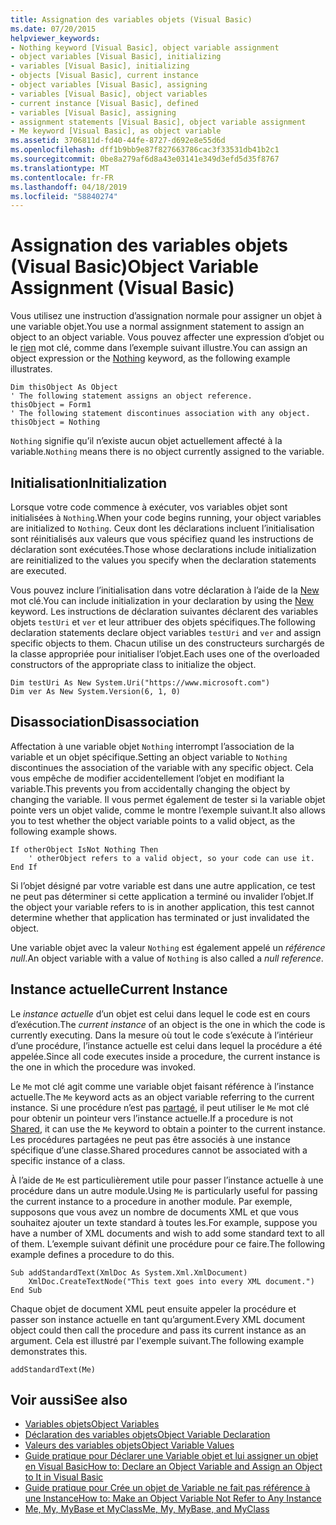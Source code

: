 ```yaml
---
title: Assignation des variables objets (Visual Basic)
ms.date: 07/20/2015
helpviewer_keywords:
- Nothing keyword [Visual Basic], object variable assignment
- object variables [Visual Basic], initializing
- variables [Visual Basic], initializing
- objects [Visual Basic], current instance
- object variables [Visual Basic], assigning
- variables [Visual Basic], object variables
- current instance [Visual Basic], defined
- variables [Visual Basic], assigning
- assignment statements [Visual Basic], object variable assignment
- Me keyword [Visual Basic], as object variable
ms.assetid: 3706811d-fd40-44fe-8727-d692e8e55d6d
ms.openlocfilehash: dff1b9bb9e87f827663786cac3f33531db41b2c1
ms.sourcegitcommit: 0be8a279af6d8a43e03141e349d3efd5d35f8767
ms.translationtype: MT
ms.contentlocale: fr-FR
ms.lasthandoff: 04/18/2019
ms.locfileid: "58840274"
---
```

# <a name="object-variable-assignment-visual-basic"></a><span data-ttu-id="5c791-102">Assignation des variables objets (Visual Basic)</span><span class="sxs-lookup"><span data-stu-id="5c791-102">Object Variable Assignment (Visual Basic)</span></span>
<span data-ttu-id="5c791-103">Vous utilisez une instruction d’assignation normale pour assigner un objet à une variable objet.</span><span class="sxs-lookup"><span data-stu-id="5c791-103">You use a normal assignment statement to assign an object to an object variable.</span></span> <span data-ttu-id="5c791-104">Vous pouvez affecter une expression d’objet ou le [rien](../../../../visual-basic/language-reference/nothing.md) mot clé, comme dans l’exemple suivant illustre.</span><span class="sxs-lookup"><span data-stu-id="5c791-104">You can assign an object expression or the [Nothing](../../../../visual-basic/language-reference/nothing.md) keyword, as the following example illustrates.</span></span>  
  
```  
Dim thisObject As Object  
' The following statement assigns an object reference.  
thisObject = Form1  
' The following statement discontinues association with any object.  
thisObject = Nothing  
```  
  
 <span data-ttu-id="5c791-105">`Nothing` signifie qu’il n’existe aucun objet actuellement affecté à la variable.</span><span class="sxs-lookup"><span data-stu-id="5c791-105">`Nothing` means there is no object currently assigned to the variable.</span></span>  
  
## <a name="initialization"></a><span data-ttu-id="5c791-106">Initialisation</span><span class="sxs-lookup"><span data-stu-id="5c791-106">Initialization</span></span>  
 <span data-ttu-id="5c791-107">Lorsque votre code commence à exécuter, vos variables objet sont initialisées à `Nothing`.</span><span class="sxs-lookup"><span data-stu-id="5c791-107">When your code begins running, your object variables are initialized to `Nothing`.</span></span> <span data-ttu-id="5c791-108">Ceux dont les déclarations incluent l’initialisation sont réinitialisés aux valeurs que vous spécifiez quand les instructions de déclaration sont exécutées.</span><span class="sxs-lookup"><span data-stu-id="5c791-108">Those whose declarations include initialization are reinitialized to the values you specify when the declaration statements are executed.</span></span>  
  
 <span data-ttu-id="5c791-109">Vous pouvez inclure l’initialisation dans votre déclaration à l’aide de la [New](../../../../visual-basic/language-reference/operators/new-operator.md) mot clé.</span><span class="sxs-lookup"><span data-stu-id="5c791-109">You can include initialization in your declaration by using the [New](../../../../visual-basic/language-reference/operators/new-operator.md) keyword.</span></span> <span data-ttu-id="5c791-110">Les instructions de déclaration suivantes déclarent des variables objets `testUri` et `ver` et leur attribuer des objets spécifiques.</span><span class="sxs-lookup"><span data-stu-id="5c791-110">The following declaration statements declare object variables `testUri` and `ver` and assign specific objects to them.</span></span> <span data-ttu-id="5c791-111">Chacun utilise un des constructeurs surchargés de la classe appropriée pour initialiser l’objet.</span><span class="sxs-lookup"><span data-stu-id="5c791-111">Each uses one of the overloaded constructors of the appropriate class to initialize the object.</span></span>  
  
```  
Dim testUri As New System.Uri("https://www.microsoft.com")  
Dim ver As New System.Version(6, 1, 0)  
```  
  
## <a name="disassociation"></a><span data-ttu-id="5c791-112">Disassociation</span><span class="sxs-lookup"><span data-stu-id="5c791-112">Disassociation</span></span>  
 <span data-ttu-id="5c791-113">Affectation à une variable objet `Nothing` interrompt l’association de la variable et un objet spécifique.</span><span class="sxs-lookup"><span data-stu-id="5c791-113">Setting an object variable to `Nothing` discontinues the association of the variable with any specific object.</span></span> <span data-ttu-id="5c791-114">Cela vous empêche de modifier accidentellement l’objet en modifiant la variable.</span><span class="sxs-lookup"><span data-stu-id="5c791-114">This prevents you from accidentally changing the object by changing the variable.</span></span> <span data-ttu-id="5c791-115">Il vous permet également de tester si la variable objet pointe vers un objet valide, comme le montre l’exemple suivant.</span><span class="sxs-lookup"><span data-stu-id="5c791-115">It also allows you to test whether the object variable points to a valid object, as the following example shows.</span></span>  
  
```  
If otherObject IsNot Nothing Then  
    ' otherObject refers to a valid object, so your code can use it.  
End If  
```  
  
 <span data-ttu-id="5c791-116">Si l’objet désigné par votre variable est dans une autre application, ce test ne peut pas déterminer si cette application a terminé ou invalider l’objet.</span><span class="sxs-lookup"><span data-stu-id="5c791-116">If the object your variable refers to is in another application, this test cannot determine whether that application has terminated or just invalidated the object.</span></span>  
  
 <span data-ttu-id="5c791-117">Une variable objet avec la valeur `Nothing` est également appelé un *référence null*.</span><span class="sxs-lookup"><span data-stu-id="5c791-117">An object variable with a value of `Nothing` is also called a *null reference*.</span></span>  
  
## <a name="current-instance"></a><span data-ttu-id="5c791-118">Instance actuelle</span><span class="sxs-lookup"><span data-stu-id="5c791-118">Current Instance</span></span>  
 <span data-ttu-id="5c791-119">Le *instance actuelle* d’un objet est celui dans lequel le code est en cours d’exécution.</span><span class="sxs-lookup"><span data-stu-id="5c791-119">The *current instance* of an object is the one in which the code is currently executing.</span></span> <span data-ttu-id="5c791-120">Dans la mesure où tout le code s’exécute à l’intérieur d’une procédure, l’instance actuelle est celui dans lequel la procédure a été appelée.</span><span class="sxs-lookup"><span data-stu-id="5c791-120">Since all code executes inside a procedure, the current instance is the one in which the procedure was invoked.</span></span>  
  
 <span data-ttu-id="5c791-121">Le `Me` mot clé agit comme une variable objet faisant référence à l’instance actuelle.</span><span class="sxs-lookup"><span data-stu-id="5c791-121">The `Me` keyword acts as an object variable referring to the current instance.</span></span> <span data-ttu-id="5c791-122">Si une procédure n’est pas [partagé](../../../../visual-basic/language-reference/modifiers/shared.md), il peut utiliser le `Me` mot clé pour obtenir un pointeur vers l’instance actuelle.</span><span class="sxs-lookup"><span data-stu-id="5c791-122">If a procedure is not [Shared](../../../../visual-basic/language-reference/modifiers/shared.md), it can use the `Me` keyword to obtain a pointer to the current instance.</span></span> <span data-ttu-id="5c791-123">Les procédures partagées ne peut pas être associés à une instance spécifique d’une classe.</span><span class="sxs-lookup"><span data-stu-id="5c791-123">Shared procedures cannot be associated with a specific instance of a class.</span></span>  
  
 <span data-ttu-id="5c791-124">À l’aide de `Me` est particulièrement utile pour passer l’instance actuelle à une procédure dans un autre module.</span><span class="sxs-lookup"><span data-stu-id="5c791-124">Using `Me` is particularly useful for passing the current instance to a procedure in another module.</span></span> <span data-ttu-id="5c791-125">Par exemple, supposons que vous avez un nombre de documents XML et que vous souhaitez ajouter un texte standard à toutes les.</span><span class="sxs-lookup"><span data-stu-id="5c791-125">For example, suppose you have a number of XML documents and wish to add some standard text to all of them.</span></span> <span data-ttu-id="5c791-126">L’exemple suivant définit une procédure pour ce faire.</span><span class="sxs-lookup"><span data-stu-id="5c791-126">The following example defines a procedure to do this.</span></span>  
  
```  
Sub addStandardText(XmlDoc As System.Xml.XmlDocument)  
    XmlDoc.CreateTextNode("This text goes into every XML document.")  
End Sub  
```  
  
 <span data-ttu-id="5c791-127">Chaque objet de document XML peut ensuite appeler la procédure et passer son instance actuelle en tant qu’argument.</span><span class="sxs-lookup"><span data-stu-id="5c791-127">Every XML document object could then call the procedure and pass its current instance as an argument.</span></span> <span data-ttu-id="5c791-128">Cela est illustré par l'exemple suivant.</span><span class="sxs-lookup"><span data-stu-id="5c791-128">The following example demonstrates this.</span></span>  
  
```  
addStandardText(Me)  
```  
  
## <a name="see-also"></a><span data-ttu-id="5c791-129">Voir aussi</span><span class="sxs-lookup"><span data-stu-id="5c791-129">See also</span></span>

- [<span data-ttu-id="5c791-130">Variables objets</span><span class="sxs-lookup"><span data-stu-id="5c791-130">Object Variables</span></span>](../../../../visual-basic/programming-guide/language-features/variables/object-variables.md)
- [<span data-ttu-id="5c791-131">Déclaration des variables objets</span><span class="sxs-lookup"><span data-stu-id="5c791-131">Object Variable Declaration</span></span>](../../../../visual-basic/programming-guide/language-features/variables/object-variable-declaration.md)
- [<span data-ttu-id="5c791-132">Valeurs des variables objets</span><span class="sxs-lookup"><span data-stu-id="5c791-132">Object Variable Values</span></span>](../../../../visual-basic/programming-guide/language-features/variables/object-variable-values.md)
- [<span data-ttu-id="5c791-133">Guide pratique pour Déclarer une Variable objet et lui assigner un objet en Visual Basic</span><span class="sxs-lookup"><span data-stu-id="5c791-133">How to: Declare an Object Variable and Assign an Object to It in Visual Basic</span></span>](../../../../visual-basic/programming-guide/language-features/variables/how-to-declare-an-object-variable-and-assign-an-object-to-it.md)
- [<span data-ttu-id="5c791-134">Guide pratique pour Crée un objet de Variable ne fait pas référence à une Instance</span><span class="sxs-lookup"><span data-stu-id="5c791-134">How to: Make an Object Variable Not Refer to Any Instance</span></span>](../../../../visual-basic/programming-guide/language-features/variables/how-to-make-an-object-variable-not-refer-to-any-instance.md)
- [<span data-ttu-id="5c791-135">Me, My, MyBase et MyClass</span><span class="sxs-lookup"><span data-stu-id="5c791-135">Me, My, MyBase, and MyClass</span></span>](../../../../visual-basic/programming-guide/program-structure/me-my-mybase-and-myclass.md)
